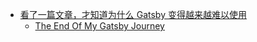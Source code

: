 - [看了一篇文章，才知道为什么 Gatsby 变得越来越难以使用](https://twitter.com/beihuo/status/1787378381329482232)
	- [The End Of My Gatsby Journey](https://www.smashingmagazine.com/2024/03/end-of-gatsby-journey/)